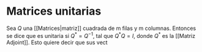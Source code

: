 # Matrices unitarias

Sea $Q$ una [[Matrices|matriz]] cuadrada de m filas y m columnas. Entonces se dice que es unitaria si $Q^*=Q^{-1}$, tal que $Q^*Q=I$, donde $Q^*$ es la [[Matriz Adjoint]]. Esto quiere decir que sus vect
